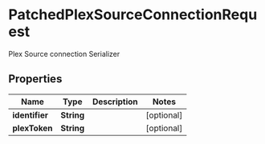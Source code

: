 

# PatchedPlexSourceConnectionRequest

Plex Source connection Serializer

## Properties

| Name | Type | Description | Notes |
|------------ | ------------- | ------------- | -------------|
|**identifier** | **String** |  |  [optional] |
|**plexToken** | **String** |  |  [optional] |



